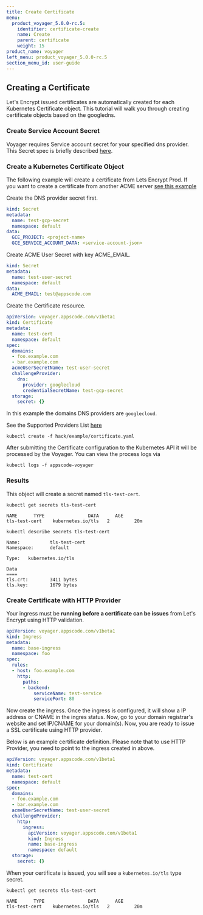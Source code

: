 ```yaml
---
title: Create Certificate
menu:
  product_voyager_5.0.0-rc.5:
    identifier: certificate-create
    name: Create
    parent: certificate
    weight: 15
product_name: voyager
left_menu: product_voyager_5.0.0-rc.5
section_menu_id: user-guide
---
```


## Creating a Certificate
Let's Encrypt issued certificates are automatically created for each Kubernetes Certificate object. This
tutorial will walk you through creating certificate objects based on the googledns.

### Create Service Account Secret
Voyager requires Service account secret for your specified dns provider. This Secret spec is briefly described [here](provider.md).

### Create a Kubernetes Certificate Object
The following example will create a certificate from Lets Encrypt Prod. If you want to create a certificate from
another ACME server [see this example](create-with-custom-provider.md)

Create the DNS provider secret first.
```yaml
kind: Secret
metadata:
  name: test-gcp-secret
  namespace: default
data:
  GCE_PROJECT: <project-name>
  GCE_SERVICE_ACCOUNT_DATA: <service-account-json>
```

Create ACME User Secret with key ACME_EMAIL.
```yaml
kind: Secret
metadata:
  name: test-user-secret
  namespace: default
data:
  ACME_EMAIL: test@appscode.com
```

Create the Certificate resource.
```yaml
apiVersion: voyager.appscode.com/v1beta1
kind: Certificate
metadata:
  name: test-cert
  namespace: default
spec:
  domains:
  - foo.example.com
  - bar.example.com
  acmeUserSecretName: test-user-secret
  challengeProvider:
    dns:
      provider: googlecloud
      credentialSecretName: test-gcp-secret
  storage:
    secret: {}
```
In this example the domains DNS providers are `googlecloud`.

See the Supported Providers List [here](provider.md)

```console
kubectl create -f hack/example/certificate.yaml
```

After submitting the Certificate configuration to the Kubernetes API it will be processed by the Voyager. You can view the process logs via
```
kubectl logs -f appscode-voyager
```

### Results
This object will create a secret named `tls-test-cert`.

```console
kubectl get secrets tls-test-cert
```

```
NAME      TYPE                DATA      AGE
tls-test-cert    kubernetes.io/tls   2         20m
```

```
kubectl describe secrets tls-test-cert
```

```
Name:           tls-test-cert
Namespace:      default

Type:   kubernetes.io/tls

Data
====
tls.crt:        3411 bytes
tls.key:        1679 bytes
```

### Create Certificate with HTTP Provider

Your ingress must be **running before a certificate can be issues** from Let's Encrypt using HTTP validation.
```yaml
apiVersion: voyager.appscode.com/v1beta1
kind: Ingress
metadata:
  name: base-ingress
  namespace: foo
spec:
  rules:
  - host: foo.example.com
    http:
      paths:
      - backend:
          serviceName: test-service
          servicePort: 80
```
Now create the ingress. Once the ingress is configured, it will show a IP address or CNAME in the ingres status.
Now, go to your domain registrar's website and set IP/CNAME for your domain(s). Now, you are ready to issue a SSL certificate using
HTTP provider.

Below is an example certificate definition. Please note that to use HTTP Provider, you need to point to the ingress created in above.
```yaml
apiVersion: voyager.appscode.com/v1beta1
kind: Certificate
metadata:
  name: test-cert
  namespace: default
spec:
  domains:
  - foo.example.com
  - bar.example.com
  acmeUserSecretName: test-user-secret
  challengeProvider:
    http:
      ingress:
        apiVersion: voyager.appscode.com/v1beta1
        kind: Ingress
        name: base-ingress
        namespace: default
  storage:
    secret: {}
```


When your certificate is issued, you will see a `kubernetes.io/tls` type secret.

```console
kubectl get secrets tls-test-cert
```

```
NAME      TYPE                DATA      AGE
tls-test-cert    kubernetes.io/tls   2         20m
```
